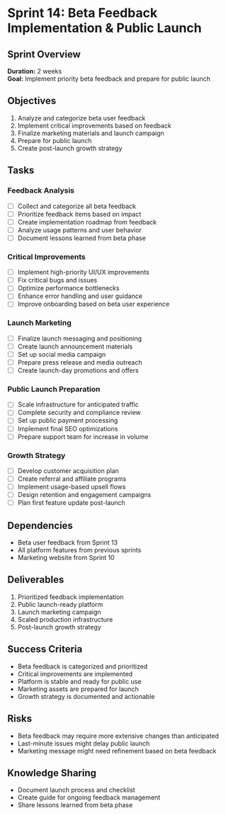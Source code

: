 # Sprint 14: Beta Feedback Implementation & Public Launch

## Sprint Overview

**Duration:** 2 weeks  
**Goal:** Implement priority beta feedback and prepare for public launch

## Objectives

1. Analyze and categorize beta user feedback
2. Implement critical improvements based on feedback
3. Finalize marketing materials and launch campaign
4. Prepare for public launch
5. Create post-launch growth strategy

## Tasks

### Feedback Analysis

- [ ] Collect and categorize all beta feedback
- [ ] Prioritize feedback items based on impact
- [ ] Create implementation roadmap from feedback
- [ ] Analyze usage patterns and user behavior
- [ ] Document lessons learned from beta phase

### Critical Improvements

- [ ] Implement high-priority UI/UX improvements
- [ ] Fix critical bugs and issues
- [ ] Optimize performance bottlenecks
- [ ] Enhance error handling and user guidance
- [ ] Improve onboarding based on beta user experience

### Launch Marketing

- [ ] Finalize launch messaging and positioning
- [ ] Create launch announcement materials
- [ ] Set up social media campaign
- [ ] Prepare press release and media outreach
- [ ] Create launch-day promotions and offers

### Public Launch Preparation

- [ ] Scale infrastructure for anticipated traffic
- [ ] Complete security and compliance review
- [ ] Set up public payment processing
- [ ] Implement final SEO optimizations
- [ ] Prepare support team for increase in volume

### Growth Strategy

- [ ] Develop customer acquisition plan
- [ ] Create referral and affiliate programs
- [ ] Implement usage-based upsell flows
- [ ] Design retention and engagement campaigns
- [ ] Plan first feature update post-launch

## Dependencies

- Beta user feedback from Sprint 13
- All platform features from previous sprints
- Marketing website from Sprint 10

## Deliverables

1. Prioritized feedback implementation
2. Public launch-ready platform
3. Launch marketing campaign
4. Scaled production infrastructure
5. Post-launch growth strategy

## Success Criteria

- Beta feedback is categorized and prioritized
- Critical improvements are implemented
- Platform is stable and ready for public use
- Marketing assets are prepared for launch
- Growth strategy is documented and actionable

## Risks

- Beta feedback may require more extensive changes than anticipated
- Last-minute issues might delay public launch
- Marketing message might need refinement based on beta feedback

## Knowledge Sharing

- Document launch process and checklist
- Create guide for ongoing feedback management
- Share lessons learned from beta phase
